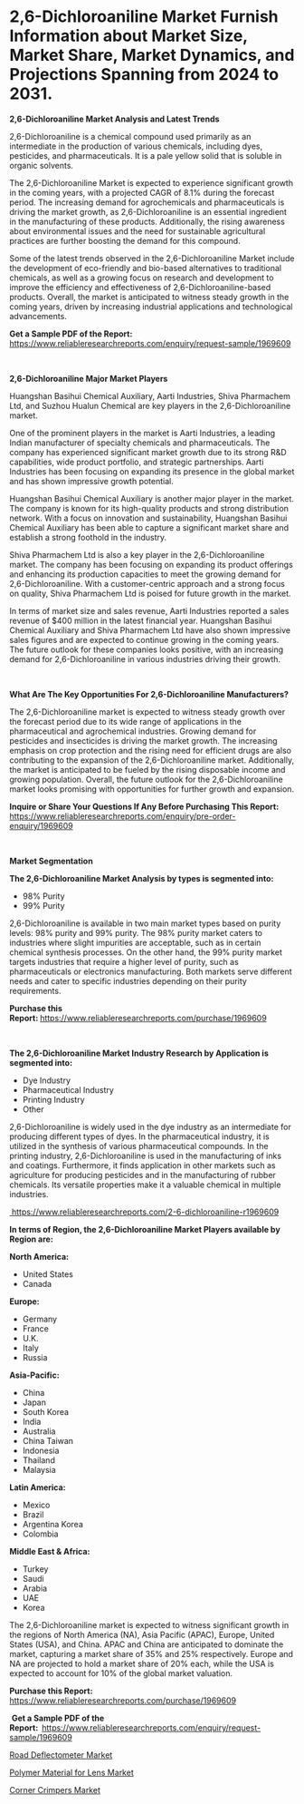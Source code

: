 <p><h1>2,6-Dichloroaniline Market Furnish Information about Market Size, Market Share, Market Dynamics, and Projections Spanning from 2024 to 2031.</h1></p><p><strong>2,6-Dichloroaniline Market Analysis and Latest Trends</strong></p>
<p><p>2,6-Dichloroaniline is a chemical compound used primarily as an intermediate in the production of various chemicals, including dyes, pesticides, and pharmaceuticals. It is a pale yellow solid that is soluble in organic solvents.</p><p>The 2,6-Dichloroaniline Market is expected to experience significant growth in the coming years, with a projected CAGR of 8.1% during the forecast period. The increasing demand for agrochemicals and pharmaceuticals is driving the market growth, as 2,6-Dichloroaniline is an essential ingredient in the manufacturing of these products. Additionally, the rising awareness about environmental issues and the need for sustainable agricultural practices are further boosting the demand for this compound.</p><p>Some of the latest trends observed in the 2,6-Dichloroaniline Market include the development of eco-friendly and bio-based alternatives to traditional chemicals, as well as a growing focus on research and development to improve the efficiency and effectiveness of 2,6-Dichloroaniline-based products. Overall, the market is anticipated to witness steady growth in the coming years, driven by increasing industrial applications and technological advancements.</p></p>
<p><strong>Get a Sample PDF of the Report:&nbsp;</strong> <a href="https://www.reliableresearchreports.com/enquiry/request-sample/1969609">https://www.reliableresearchreports.com/enquiry/request-sample/1969609</a></p>
<p>&nbsp;</p>
<p><strong>2,6-Dichloroaniline Major Market Players</strong></p>
<p><p>Huangshan Basihui Chemical Auxiliary, Aarti Industries, Shiva Pharmachem Ltd, and Suzhou Hualun Chemical are key players in the 2,6-Dichloroaniline market. </p><p>One of the prominent players in the market is Aarti Industries, a leading Indian manufacturer of specialty chemicals and pharmaceuticals. The company has experienced significant market growth due to its strong R&D capabilities, wide product portfolio, and strategic partnerships. Aarti Industries has been focusing on expanding its presence in the global market and has shown impressive growth potential.</p><p>Huangshan Basihui Chemical Auxiliary is another major player in the market. The company is known for its high-quality products and strong distribution network. With a focus on innovation and sustainability, Huangshan Basihui Chemical Auxiliary has been able to capture a significant market share and establish a strong foothold in the industry.</p><p>Shiva Pharmachem Ltd is also a key player in the 2,6-Dichloroaniline market. The company has been focusing on expanding its product offerings and enhancing its production capacities to meet the growing demand for 2,6-Dichloroaniline. With a customer-centric approach and a strong focus on quality, Shiva Pharmachem Ltd is poised for future growth in the market.</p><p>In terms of market size and sales revenue, Aarti Industries reported a sales revenue of $400 million in the latest financial year. Huangshan Basihui Chemical Auxiliary and Shiva Pharmachem Ltd have also shown impressive sales figures and are expected to continue growing in the coming years. The future outlook for these companies looks positive, with an increasing demand for 2,6-Dichloroaniline in various industries driving their growth.</p></p>
<p>&nbsp;</p>
<p><strong>What Are The Key Opportunities For 2,6-Dichloroaniline Manufacturers?</strong></p>
<p><p>The 2,6-Dichloroaniline market is expected to witness steady growth over the forecast period due to its wide range of applications in the pharmaceutical and agrochemical industries. Growing demand for pesticides and insecticides is driving the market growth. The increasing emphasis on crop protection and the rising need for efficient drugs are also contributing to the expansion of the 2,6-Dichloroaniline market. Additionally, the market is anticipated to be fueled by the rising disposable income and growing population. Overall, the future outlook for the 2,6-Dichloroaniline market looks promising with opportunities for further growth and expansion.</p></p>
<p><strong>Inquire or Share Your Questions If Any Before Purchasing This Report:</strong> <a href="https://www.reliableresearchreports.com/enquiry/pre-order-enquiry/1969609">https://www.reliableresearchreports.com/enquiry/pre-order-enquiry/1969609</a></p>
<p>&nbsp;</p>
<p><strong>Market Segmentation</strong></p>
<p><strong>The 2,6-Dichloroaniline Market Analysis by types is segmented into:</strong></p>
<p><ul><li>98% Purity</li><li>99% Purity</li></ul></p>
<p><p>2,6-Dichloroaniline is available in two main market types based on purity levels: 98% purity and 99% purity. The 98% purity market caters to industries where slight impurities are acceptable, such as in certain chemical synthesis processes. On the other hand, the 99% purity market targets industries that require a higher level of purity, such as pharmaceuticals or electronics manufacturing. Both markets serve different needs and cater to specific industries depending on their purity requirements.</p></p>
<p><strong>Purchase this Report:&nbsp;</strong><a href="https://www.reliableresearchreports.com/purchase/1969609">https://www.reliableresearchreports.com/purchase/1969609</a></p>
<p>&nbsp;</p>
<p><strong>The 2,6-Dichloroaniline Market Industry Research by Application is segmented into:</strong></p>
<p><ul><li>Dye Industry</li><li>Pharmaceutical Industry</li><li>Printing Industry</li><li>Other</li></ul></p>
<p><p>2,6-Dichloroaniline is widely used in the dye industry as an intermediate for producing different types of dyes. In the pharmaceutical industry, it is utilized in the synthesis of various pharmaceutical compounds. In the printing industry, 2,6-Dichloroaniline is used in the manufacturing of inks and coatings. Furthermore, it finds application in other markets such as agriculture for producing pesticides and in the manufacturing of rubber chemicals. Its versatile properties make it a valuable chemical in multiple industries.</p></p>
<p><a href="https://www.reliableresearchreports.com/2-6-dichloroaniline-r1969609">&nbsp;https://www.reliableresearchreports.com/2-6-dichloroaniline-r1969609</a></p>
<p><strong>In terms of Region, the 2,6-Dichloroaniline Market Players available by Region are:</strong></p>
<p>
    <p> <strong> North America: </strong>
        <ul>
            <li>United States</li>
            <li>Canada</li>
        </ul>
        </p> 
    <p> <strong> Europe: </strong>
        <ul>
            <li>Germany</li>
            <li>France</li>
            <li>U.K.</li>
            <li>Italy</li>
            <li>Russia</li>
        </ul>
        </p> 
    <p> <strong> Asia-Pacific: </strong>
        <ul>
            <li>China</li>
            <li>Japan</li>
            <li>South Korea</li>
            <li>India</li>
            <li>Australia</li>
            <li>China Taiwan</li>
            <li>Indonesia</li>
            <li>Thailand</li>
            <li>Malaysia</li>
        </ul>
        </p> 
    <p> <strong> Latin America: </strong>
        <ul>
            <li>Mexico</li>
            <li>Brazil</li>
            <li>Argentina Korea</li>
            <li>Colombia</li>
        </ul>
        </p> 
    <p> <strong> Middle East & Africa: </strong>
        <ul>
            <li>Turkey</li>
            <li>Saudi</li>
            <li>Arabia</li>
            <li>UAE</li>
            <li>Korea</li>
        </ul>
    </p>
    </p>
<p><p>The 2,6-Dichloroaniline market is expected to witness significant growth in the regions of North America (NA), Asia Pacific (APAC), Europe, United States (USA), and China. APAC and China are anticipated to dominate the market, capturing a market share of 35% and 25% respectively. Europe and NA are projected to hold a market share of 20% each, while the USA is expected to account for 10% of the global market valuation.</p></p>
<p><strong>Purchase this Report: </strong><a href="https://www.reliableresearchreports.com/purchase/1969609">https://www.reliableresearchreports.com/purchase/1969609</a></p>
<p>&nbsp;<strong>Get a Sample PDF of the Report:&nbsp;&nbsp;</strong><a href="https://www.reliableresearchreports.com/enquiry/request-sample/1969609">https://www.reliableresearchreports.com/enquiry/request-sample/1969609</a></p>
<p><strong></strong></p>
<p><p><a href="https://github.com/rionkhanvai01/Market-Research-Report-List-1/blob/main/road-deflectometer-market.md">Road Deflectometer Market</a></p><p><a href="https://github.com/nandosuryapratama/Market-Research-Report-List-1/blob/main/polymer-material-for-lens-market.md">Polymer Material for Lens Market</a></p><p><a href="https://github.com/hxuqpfvq95/Market-Research-Report-List-1/blob/main/corner-crimpers-market.md">Corner Crimpers Market</a></p></p>